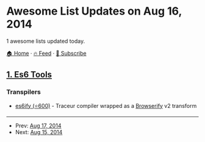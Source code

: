 # Awesome List Updates on Aug 16, 2014

1 awesome lists updated today.

[🏠 Home](/README.md) · [🔥 Feed](https://test.trackawesomelist.com/feed.xml) · [📮 Subscribe](https://trackawesomelist.us17.list-manage.com/subscribe?u=d2f0117aa829c83a63ec63c2f&id=36a103854c)



## [1. Es6 Tools](/content/addyosmani/es6-tools/README.md)

### Transpilers

*   [es6ify (⭐600)](https://github.com/thlorenz/es6ify) - Traceur compiler wrapped as a [Browserify](http://browserify.org/) v2 transform

---

- Prev: [Aug 17, 2014](/content/2014/08/17/README.md)
- Next: [Aug 15, 2014](/content/2014/08/15/README.md)